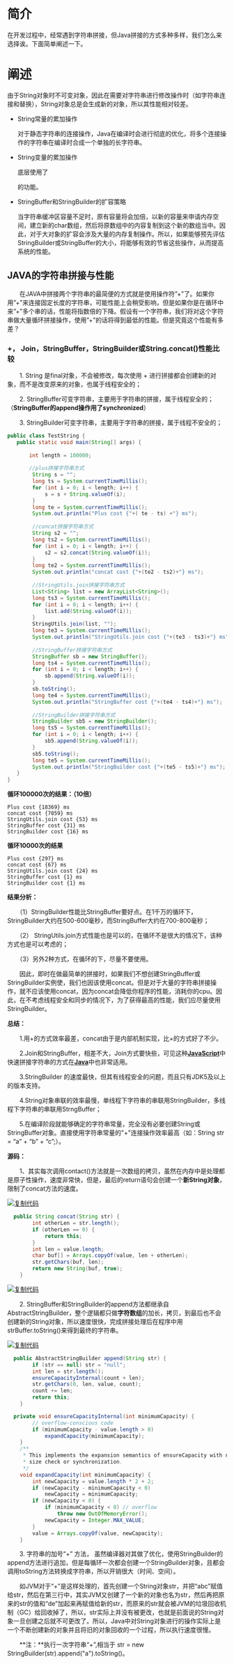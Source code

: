 # 简介
在开发过程中，经常遇到字符串拼接，但Java拼接的方式多种多样，我们怎么来选择诶。下面简单阐述一下。


# 阐述
由于String对象时不可变对象，因此在需要对字符串进行修改操作时（如字符串连接和替换），String对象总是会生成新的对象，所以其性能相对较差。

+ String常量的累加操作

  对于静态字符串的连接操作，Java在编译时会进行彻底的优化，将多个连接操作的字符串在编译时合成一个单独的长字符串。

+ String变量的累加操作

  底层使用了

  的功能。

 + StringBuffer和StringBuilder的扩容策略

   当字符串缓冲区容量不足时，原有容量将会加倍，以新的容量来申请内存空间，建立新的char数组，然后将原数组中的内容复制到这个新的数组当中。因此，对于大对象的扩容会涉及大量的内存复制操作。所以，如果能够预先评估StringBuilder或StringBuffer的大小，将能够有效的节省这些操作，从而提高系统的性能。
   　　

## JAVA的字符串拼接与性能

　　在JAVA中拼接两个字符串的最简便的方式就是使用操作符”+”了。如果你用”+”来连接固定长度的字符串，可能性能上会稍受影响，但是如果你是在循环中来”+”多个串的话，性能将指数倍的下降。假设有一个字符串，我们将对这个字符串做大量循环拼接操作，使用”+”的话将得到最低的性能。但是究竟这个性能有多差？

### +， Join，StringBuffer，StringBuilder或String.concat()性能比较

　　1. String 是final对象，不会被修改，每次使用 + 进行拼接都会创建新的对象，而不是改变原来的对象，也属于线程安全的；

　　2. StringBuffer可变字符串，主要用于字符串的拼接，属于线程安全的；（**StringBuffer的append操作用了synchronized**）

　　3. StringBuilder可变字符串，主要用于字符串的拼接，属于线程不安全的；

```java
public class TestString {
   public static void main(String[] args) {
	   
	   int length = 100000;
	   
       //plus拼接字符串方式
        String s = "";
        long ts = System.currentTimeMillis();
        for (int i = 0; i < length; i++) {
            s = s + String.valueOf(i);
        }
        long te = System.currentTimeMillis();
        System.out.println("Plus cost {"+( te - ts) +"} ms");
       
        //concat拼接字符串方式
        String s2 = "";
        long ts2 = System.currentTimeMillis();
        for (int i = 0; i < length; i++) {
            s2 = s2.concat(String.valueOf(i));
        }
        long te2 = System.currentTimeMillis();
        System.out.println("concat cost {"+(te2 - ts2)+"} ms");
       
        //StringUtils.join拼接字符串方式
        List<String> list = new ArrayList<String>();
        long ts3 = System.currentTimeMillis();
        for (int i = 0; i < length; i++) {
            list.add(String.valueOf(i));
        }
        StringUtils.join(list, "");
        long te3 = System.currentTimeMillis();
        System.out.println("StringUtils.join cost {"+(te3 - ts3)+"} ms");
       
        //StringBuffer拼接字符串方式
        StringBuffer sb = new StringBuffer();
        long ts4 = System.currentTimeMillis();
        for (int i = 0; i < length; i++) {
            sb.append(String.valueOf(i));
        }
        sb.toString();
        long te4 = System.currentTimeMillis();
        System.out.println("StringBuffer cost {"+(te4 - ts4)+"} ms");
       
        //StringBuilder拼接字符串方式
        StringBuilder sb5 = new StringBuilder();
        long ts5 = System.currentTimeMillis();
        for (int i = 0; i < length; i++) {
            sb5.append(String.valueOf(i));
        }
        sb5.toString();
        long te5 = System.currentTimeMillis();
        System.out.println("StringBuilder cost {"+(te5 - ts5)+"} ms");
   }
}
```

**循环100000次的结果：（10倍）**

```
Plus cost {18369} ms
concat cost {7059} ms
StringUtils.join cost {53} ms
StringBuffer cost {31} ms
StringBuilder cost {16} ms
```

**循环10000次的结果**

```
Plus cost {297} ms
concat cost {67} ms
StringUtils.join cost {24} ms
StringBuffer cost {1} ms
StringBuilder cost {1} ms
```

**结果分析：**

　　（1）StringBuilder性能比StringBuffer要好点。在1千万的循环下， StringBuilder大约在500-600毫秒，而StringBuffer大约在700-800毫秒；

　　（2） StringUtils.join方式性能也是可以的，在循环不是很大的情况下，该种方式也是可以考虑的；

　　（3）另外2种方式，在循环的下，尽量不要使用。

　　因此，即时在做最简单的拼接时，如果我们不想创建StringBuffer或StringBuilder实例使，我们也因该使用concat。但是对于大量的字符串拼接操作，就不应该使用concat，因为concat会降低你程序的性能，消耗你的cpu。因此，在不考虑线程安全和同步的情况下，为了获得最高的性能，我们应尽量使用StringBuilder。

**总结：**

　　1.用+的方式效率最差，concat由于是内部机制实现，比+的方式好了不少。

　　2.Join和StringBuffer，相差不大，Join方式要快些，可见这种[**JavaScript**](http://lib.csdn.net/base/javascript)中快速拼接字符串的方式在[**Java**](http://lib.csdn.net/base/javaee)中也非常适用。

　　3.StringBuilder 的速度最快，但其有线程安全的问题，而且只有JDK5及以上的版本支持。

　　4.String对象串联的效率最慢，单线程下字符串的串联用StringBuilder，多线程下字符串的串联用StrngBuffer；

　　5.在编译阶段就能够确定的字符串常量，完全没有必要创建String或StringBuffer对象。直接使用字符串常量的"+"连接操作效率最高（如：String str = “a” + “b” + “c”;）。

**源码：**

　　1、其实每次调用contact()方法就是一次数组的拷贝，虽然在内存中是处理都是原子性操作，速度非常快，但是，最后的return语句会创建一个**新String对象**，限制了concat方法的速度。

[![复制代码](https://common.cnblogs.com/images/copycode.gif)](javascript:void(0);)

```java
  public String concat(String str) {
        int otherLen = str.length();
        if (otherLen == 0) {
            return this;
        }
        int len = value.length;
        char buf[] = Arrays.copyOf(value, len + otherLen);
        str.getChars(buf, len);
        return new String(buf, true);
    }
```

[![复制代码](https://common.cnblogs.com/images/copycode.gif)](javascript:void(0);)

　　2. StringBuffer和StringBuilder的append方法都继承自AbstractStringBuilder，整个逻辑都只做**字符数组**的加长，拷贝，到最后也不会创建新的String对象，所以速度很快，完成拼接处理后在程序中用strBuffer.toString()来得到最终的字符串。

[![复制代码](https://common.cnblogs.com/images/copycode.gif)](javascript:void(0);)

```java
  public AbstractStringBuilder append(String str) {
        if (str == null) str = "null";
        int len = str.length();
        ensureCapacityInternal(count + len);
        str.getChars(0, len, value, count);
        count += len;
        return this;
    }

  private void ensureCapacityInternal(int minimumCapacity) {
        // overflow-conscious code
        if (minimumCapacity - value.length > 0)
            expandCapacity(minimumCapacity);
    }
    /**
     * This implements the expansion semantics of ensureCapacity with no
     * size check or synchronization.
     */
    void expandCapacity(int minimumCapacity) {
        int newCapacity = value.length * 2 + 2;
        if (newCapacity - minimumCapacity < 0)
            newCapacity = minimumCapacity;
        if (newCapacity < 0) {
            if (minimumCapacity < 0) // overflow
                throw new OutOfMemoryError();
            newCapacity = Integer.MAX_VALUE;
        }
        value = Arrays.copyOf(value, newCapacity);
    }
```

　　3. 字符串的加号“+” 方法， 虽然编译器对其做了优化，使用StringBuilder的append方法进行追加，但是每循环一次都会创建一个StringBuilder对象，且都会调用toString方法转换成字符串，所以开销很大（时间、空间）。

　　如JVM对于“+”是这样处理的，首先创建一个String对象str，并把“abc”赋值给str，然后在第三行中，其实JVM又创建了一个新的对象也名为str，然后再把原来的str的值和“de”加起来再赋值给新的str，而原来的str就会被JVM的垃圾回收机制（GC）给回收掉了，所以，str实际上并没有被更改，也就是前面说的String对象一旦创建之后就不可更改了。所以，Java中对String对象进行的操作实际上是一个不断创建新的对象并且将旧的对象回收的一个过程，所以执行速度很慢。

　　**注：**执行一次字符串“+”,相当于 str = new StringBuilder(str).append("a").toString()。